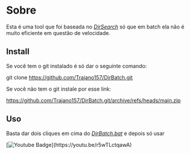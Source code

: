 # Sobre

Esta é uma tool que foi baseada no *[DirSearch](https://github.com/maurosoria/dirsearch "DirSeach")* só que em batch ela não é muito eficiente em questão de velocidade. 

## Install
Se você tem o git instalado é só dar o seguinte comando:

git clone https://github.com/Trajano157/DirBatch.git

Se você não tem o git instale por esse link:

https://github.com/Trajano157/DirBatch.git/archive/refs/heads/main.zip

## Uso
Basta dar dois cliques em cima do *[DirBatch.bat](https://codeload.github.com/Trajano157/DirBatch/DirBatch.bat "DirBatch.bat")*
e depois só usar 



[![Youtube Badge](https://img.shields.io/badge/-Youtube-FF0000?style=flat-square&labelColor=FF0000&logo=youtube&logoColor=white&link(https://youtu.be/r5wTLctqawA))](https://youtu.be/r5wTLctqawA)
